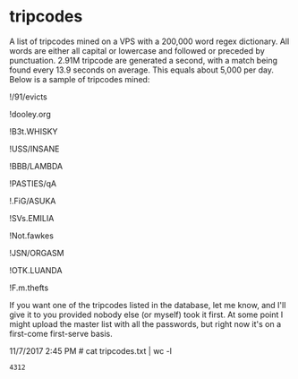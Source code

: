 # tripcodes

A list of tripcodes mined on a VPS with a 200,000 word regex dictionary. All words are either all capital or lowercase and followed or preceded by punctuation. 2.91M tripcode are generated a second, with a match being found every 13.9 seconds on average. This equals about 5,000 per day. Below is a sample of tripcodes mined:

!/91/evicts

!dooley.org

!B3t.WHISKY

!USS/INSANE

!BBB/LAMBDA

!PASTIES/qA

!.FiG/ASUKA

!SVs.EMILIA

!Not.fawkes

!JSN/ORGASM

!OTK.LUANDA

!F.m.thefts

If you want one of the tripcodes listed in the database, let me know, and I'll give it to you provided nobody else (or myself) took it first. At some point I might upload the master list with all the passwords, but right now it's on a first-come first-serve basis.

11/7/2017 2:45 PM # cat tripcodes.txt |  wc -l

    4312

